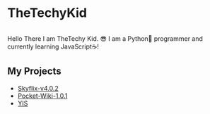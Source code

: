 
# TheTechyKid
<div id="header" align="center">
  <img src="https://komarev.com/ghpvc/?username=TheTechyKid&style=flat-square&color=blue" alt="">
</div>

Hello There I am TheTechy Kid. 😎
I am a Python🐍 programmer and currently learning JavaScript☕!

## My Projects

* [Skyflix-v4.0.2](https://github.com/TheTechyKid/Skyflix-v4.0.2)
* [Pocket-Wiki-1.0.1](https://github.com/TheTechyKid/Pocket-Wiki-1.0.1)
* [YIS](https://github.com/TheTechyKid/YIS)
